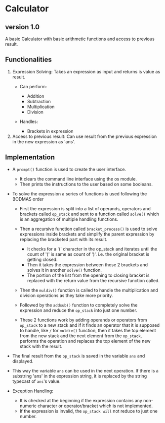 # Calculator

## version 1.0

A basic Calculator with basic arithmetic functions and access to previous result.

## Functionalities

1. Expression Solving: Takes an expression as input and returns is value as result.
	- Can perform:
		- Addition
		- Subtraction
		- Multiplication
		- Division
	
	- Handles:
		- Brackets in expression
2. Access to previous result: Can use result from the previous expression in the new expression as 'ans'.

## Implementation

- A `prompt()` function is used to create the user interface.
	- It clears the command line interface using the os module.
	- Then prints the instructions to the user based on some booleans.

- To solve the expression a series of functions is used following the BODMAS order
	- First the expression is split into a list of operands, operators and brackets called `op_stack` and sent to a function called `solve()` which is an aggregation of multiple handling functions.

	- Then a recursive function called `bracket_process()` is used to solve expressions inside brackets and simplify the parent expression by replacing the bracketed part with its result.
		- It checks for a '(' character in the op_stack and iterates until the count of '(' is same as count of ')'. i.e. the original bracket is getting closed.
		- Then it takes the expression between those 2 brackets and solves it in another `solve()` function.
		- The portion of the list from the opening to closing bracket is replaced with the return value from the recursive function called.
	
	- Then the `muldiv()` function is called to handle the multiplication and division operations as they take more priority.
	- Followed by the `addsub()` function to completely solve the expression and reduce the `op_stack` into just one number.
	- These 2 functions work by adding operands or operators from `op_stack` to a new stack and if it finds an operator that it is supposed to handle, like `/` for `muldiv()` function, then it takes the top element from the new stack and the next element from the `op_stack`, performs  the operation and replaces the top element of the new stack with the result.

- The final result from the `op_stack` is saved in the variable `ans` and displayed.

- This way the variable `ans` can be used in the next operation. If there is a substring 'ans' in the expression string, it is replaced by the string typecast of `ans`'s value.

- Exception Handling:
	- It is checked at the beginning if the expression contains any non-numeric character or operator/bracket which is not implemented.
	- If the expression is invalid, the `op_stack will` not reduce to just one number.